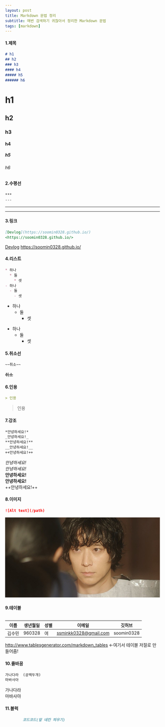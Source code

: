 ```yaml
---
layout: post
title: Markdown 문법 정리
subtitle: 매번 검색하기 귀찮아서 정리한 Markdown 문법
tags: [markdown]
---
```

#### 1.제목
``` markdown
# h1
## h2
### h3
#### h4
##### h5
###### h6
```
# h1
## h2
### h3
#### h4
##### h5
###### h6
#### 2.수평선
``` markdown
***
---
```
***
---
#### 3.링크
``` markdown
[Devlog](https://soomin0328.github.io/)
<https://soomin0328.github.io/>
```
[Devlog](https://soomin0328.github.io/)
<https://soomin0328.github.io/>
#### 4.리스트
``` markdown
* 하나
  * 둘
    * 셋
- 하나
  - 둘
    - 셋
```
* 하나
  * 둘
    * 셋
- 하나
  - 둘
    - 셋

#### 5.취소선
``` markdown
~~취소~~
```
~~취소~~
#### 6.인용
``` markdown
> 인용
```
> 인용

#### 7.강조
``` markdown
*안녕하세요!*
_안녕하세요!_
**안녕하세요!**
__안녕하세요!__
++안녕하세요!++
```
*안녕하세요!*  
_안녕하세요!_  
**안녕하세요!**  
__안녕하세요!__  
++안녕하세요!++
#### 8.이미지
``` markdown
![Alt text](/path)
```
![Alt text](/../assets/img/kdw.jpg)
#### 9.테이블
``` markdown

```

| 이름   | 생년월일 | 성별 | 이메일                | 깃허브     |
|--------|----------|------|-----------------------|------------|
| 김수민 | 960328   | 여   | ssminkk0328@gmail.com | soomin0328 |

<http://www.tablesgenerator.com/markdown_tables> <-여기서 테이블 저절로 만들어줌!
#### 10.줄바꿈
``` markdown
가나다라  (공백두개)
마바사아
```
가나다라  
마바사아
#### 11.블럭
``` markdown
        코드코드(앞 네칸 띄우기)
```
